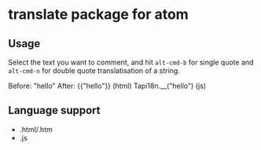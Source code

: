 
# translate package for atom

## Usage
Select the text you want to comment, and hit ```alt-cmd-b``` for single quote
and ```alt-cmd-n``` for double quote translatisation of a string.

Before: "hello"
After: {{"hello"}} (html) Tapi18n.__("hello") (js)

## Language support
* .html/.htm
* .js
